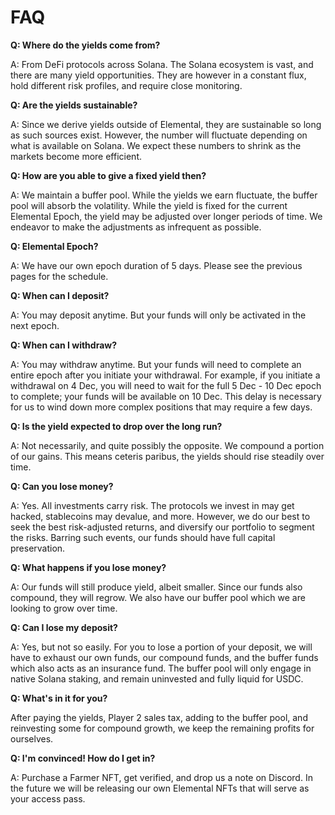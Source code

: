 # FAQ

**Q: Where do the yields come from?**

A: From DeFi protocols across Solana. The Solana ecosystem is vast, and there are many yield opportunities. They are however in a constant flux, hold different risk profiles, and require close monitoring.

**Q: Are the yields sustainable?**

A: Since we derive yields outside of Elemental, they are sustainable so long as such sources exist. However, the number will fluctuate depending on what is available on Solana. We expect these numbers to shrink as the markets become more efficient.

**Q: How are you able to give a fixed yield then?**

A: We maintain a buffer pool. While the yields we earn fluctuate, the buffer pool will absorb the volatility. While the yield is fixed for the current Elemental Epoch, the yield may be adjusted over longer periods of time. We endeavor to make the adjustments as infrequent as possible.

**Q: Elemental Epoch?**

A: We have our own epoch duration of 5 days. Please see the previous pages for the schedule.

**Q: When can I deposit?**

A: You may deposit anytime. But your funds will only be activated in the next epoch.

**Q: When can I withdraw?**

A: You may withdraw anytime. But your funds will need to complete an entire epoch after you initiate your withdrawal. For example, if you initiate a withdrawal on 4 Dec, you will need to wait for the full 5 Dec - 10 Dec epoch to complete; your funds will be available on 10 Dec. This delay is necessary for us to wind down more complex positions that may require a few days.

**Q: Is the yield expected to drop over the long run?**

A: Not necessarily, and quite possibly the opposite. We compound a portion of our gains. This means ceteris paribus, the yields should rise steadily over time.

**Q: Can you lose money?**

A: Yes. All investments carry risk. The protocols we invest in may get hacked, stablecoins may devalue, and more. However, we do our best to seek the best risk-adjusted returns, and diversify our portfolio to segment the risks. Barring such events, our funds should have full capital preservation.

**Q: What happens if you lose money?**

A: Our funds will still produce yield, albeit smaller. Since our funds also compound, they will regrow. We also have our buffer pool which we are looking to grow over time.

**Q: Can I lose my deposit?**

A: Yes, but not so easily. For you to lose a portion of your deposit, we will have to exhaust our own funds, our compound funds, and the buffer funds which also acts as an insurance fund. The buffer pool will only engage in native Solana staking, and remain uninvested and fully liquid for USDC.

**Q: What's in it for you?**

After paying the yields, Player 2 sales tax, adding to the buffer pool, and reinvesting some for compound growth, we keep the remaining profits for ourselves.

**Q: I'm convinced! How do I get in?**

A: Purchase a Farmer NFT, get verified, and drop us a note on Discord. In the future we will be releasing our own Elemental NFTs that will serve as your access pass.
